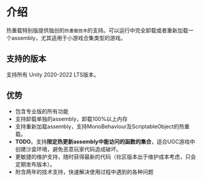 # 介绍

热重载特别版提供独创的`热重载技术`的支持。可以运行中完全卸载或者重新加载一个assembly，尤其适用于小游戏合集类型的游戏。

## 支持的版本

支持所有 Unity 2020-2022 LTS版本。

## 优势

- 包含专业版的所有功能
- 支持卸载单独的assembly，卸载100%以上内存
- 支持重新加载assembly，支持MonoBehaviour及ScriptableObject的热重载。
- **TODO**。支持**限定热更新assembly中能访问的函数的集合**，适合UGC游戏中创建沙盒环境，避免恶意玩家代码造成破坏。
- 更敏捷的维护支持，随时获得最新的代码（社区版本出于维护成本考虑，只会定期发布版本）。
- 附含两年的技术支持，快速解决使用过程中遇到的各种问题

